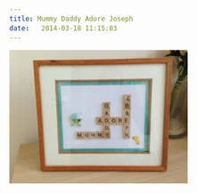 ```yaml
---
title: Mummy Daddy Adore Joseph
date:   2014-03-18 11:15:03
---
```


![dada-mama-raife-zoom](images/mummy-daddy-adore-joseph-zoom.jpg)
